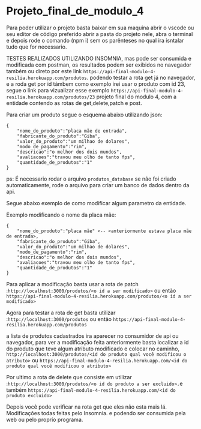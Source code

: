 
# Projeto_final_de_modulo_4
Para poder utilizar o projeto basta baixar em sua maquina abrir o vscode ou seu editor de código preferido abrir a pasta do projeto nele, abra o terminal e depois rode o comando (npm i) sem os 
parênteses no qual ira isntalar tudo que for necessario.

TESTES REALIZADOS UTILIZANDO INSOMNIA, mas pode ser consumida e modificada com postman, os resultados podem ser exibidos no navegador também ou direto por este link ```https://api-final-modulo-4-resilia.herokuapp.com/produtos```. podendo testar a rota get já no navegador, e a roda get por id támbem como exemplo irei usar o produto com id 23, segue o link para vizualizar esse exemplo ```https://api-final-modulo-4-resilia.herokuapp.com/produtos/23```
projeto final do modulo 4, com a entidade <produtos> contendo as rotas de get,delete,patch e post.

Para criar um produto segue o esquema abaixo utilizando json:
```
{
    "nome_do_produto":"placa mãe de entrada",
    "fabricante_do_produto":"Giba",
    "valor_do_produto":"um milhao de dolares",
    "modo_de_pagamento":"rim",
    "descricao":"o melhor dos dois mundos",
    "avaliacoes":"travou meu olho de tanto fps",
    "quantidade_de_produtos":"1" 
}
```
ps: É necessario rodar o arquivo ```produtos_database``` se não foi criado automaticamente, rode o arquivo para criar um banco de dados dentro da api.

Segue abaixo exemplo de como modificar algum parametro da entidade.

Exemplo modificando o nome da placa mãe:
```
{  
    "nome_do_produto":"placa mãe" <-- <anteriormente estava placa mãe de entrada>,
    "fabricante_do_produto":"Giba",
    "valor_do_produto":"um milhao de dolares",
    "modo_de_pagamento":"rim",
    "descricao":"o melhor dos dois mundos",
    "avaliacoes":"travou meu olho de tanto fps",
    "quantidade_de_produtos":"1"
}
```

Para aplicar a modificação basta usar a  rota de patch :```http://localhost:3000/produtos/<o id a ser modificado>``` ou então ```https://api-final-modulo-4-resilia.herokuapp.com/produtos/<o id a ser modificado>```

Agora para testar a rota de get basta utilizar :```http://localhost:3000/produtos``` ou então ```https://api-final-modulo-4-resilia.herokuapp.com/produtos```

a lista de produtos cadastrados ira aparecer no consumidor de api ou navegador, para ver a modificação feita anteriormente basta localizar a id do produto
que teve algum atributo modificado e colocar no caminho, ```http://localhost:3000/produtos/<id do produto qual você modificou o atributo>``` ou ```https://api-final-modulo-4-resilia.herokuapp.com/<id do produto qual você modificou o atributo>```

Por ultimo a rota de delete que consiste em utilizar :```http://localhost:3000/produtos/<o id do produto a ser excluido>.```e também ```https://api-final-modulo-4-resilia.herokuapp.com/<id do produto excluido>```

Depois você pode verificar na rota get que eles não esta mais lá. 
Modificações todas feitas pelo Insomnia. e podendo ser consumida pela web ou pelo proprío programa.
